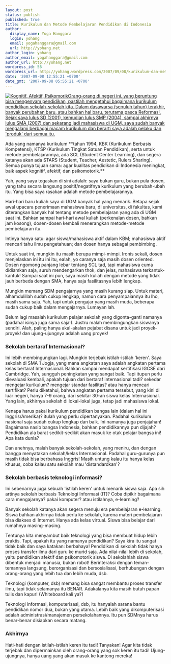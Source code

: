 ```yaml
---
layout: post
status: publish
published: true
title: Kurikulum dan Metode Pembelajaran Pendidikan di Indonesia
author:
  display_name: Yoga Hanggara
  login: yohang
  email: yogahanggara@gmail.com
  url: http://yohang.net
author_login: yohang
author_email: yogahanggara@gmail.com
author_url: http://yohang.net
wordpress_id: 56
wordpress_url: http://yohang.wordpress.com/2007/09/08/kurikulum-dan-metode-pembelajaran-pendidikan-di-indonesia/
date: '2007-09-08 12:55:21 +0700'
date_gmt: '2007-09-08 05:55:21 +0700'
---
```

[![Kognitif, Afektif, Psikomorik](http://yohang.net/wp-content/uploads/100_1898.thumbnail1.jpg)Orang-orang di negeri ini, yang beruntung bisa mengenyam pendidikan, pastilah mengetahui bagaimana kurikulum pendidikan sekolah-sekolah kita. Dalam dasawarsa (sepuluh tahun) terakhir, banyak perubahan baru, atau bahkan hal baru, terutama pasca Reformasi. Sejak saya lulus SD (2001), kemudian lulus SMP (2004), sampai akhirnya lulus SMA (2007) dan sekarang jadi mahasiswa di UGM, saya sudah banyak mengalami berbagai macam kurikulum dan berarti saya adalah pelaku dan 'produk' dari semua itu.](http://yohang.net/wp-content/uploads/100_1898.jpg "Kognitif, Afektif, Psikomorik")

<!--more-->Ada yang namanya kurikulum **tahun 1994, KBK (Kurikulum Berbasis Kompetensi), KTSP (Kurikulum Tingkat Satuan Pendidikan), serta untuk metode pembelajarannya, ada SCL (Student Center Learning), dan segera katanya akan ada STARS (Student, Teacher, Aestetic, Rulers Sharing). Semua punya tujuan sama: agar kualitas pendidikan di Indonesia meningkat, baik aspek kognitif, afektif, dan psikomotorik.**

Yah, yang saya tegaskan di sini adalah: saya bukan guru, bukan pula dosen, yang tahu secara langsung positif/negatifnya kurikulum yang berubah-ubah itu. Yang bisa saya rasakan adalah metode pembelajarannya.

Hari-hari baru kuliah saya di UGM banyak hal yang menarik. Betapa sejak awal upacara penerimaan mahasiswa baru, di universitas, di fakultas, kami diterangkan banyak hal tentang metode pembelajaran yang ada di UGM saat ini. Bahkan sampai hari-hari awal kuliah (perkenalan dosen, bahkan jam kosong), dosen-dosen kembali menerangkan metode-metode pembelajaran itu.

Intinya hanya satu: agar siswa/mahasiswa aktif dalam KBM; mahasiswa aktif mencari tahu ilmu pengetahuan; dan dosen hanya sebagai pembimbing.

Untuk saat ini, mungkin itu masih berupa mimpi-mimpi. Ironis sekali, dosen menjelaskan ini itu ini itu, ealah, yo caranya saja masih dosen oriented. Dosen ngomong panjang lebar tentang SCL tad, tapi mahasiswa cuma didiamkan saja, suruh mendengarkan thok, dan jelas, mahasiswa terkantuk-kantuk! Sampai saat ini pun, saya masih kuliah dengan metode yang tidak jauh berbeda dengan SMA, hanya saja fasilitasnya lebih lengkap.

Mungkin memang SDM pengajarnya yang masih kurang siap. Untuk materi, alhamdulillah sudah cukup lengkap, namun cara penyampaiannya itu lho, masih sama saja. Yah, tapi untuk pengajar yang masih muda, beberapa sudah cukup baik dalam mengajarnya. Lumayan lah.

Belum lagi masalah kurikulum pelajar sekolah yang digonta-ganti namanya (padahal isinya juga sama saja!). Justru malah membingungkan siswanya sendiri. Alah, paling hanya akal-akalan pejabat disana untuk jadi proyek-proyek! dan ujung-ujungnya adalah uang proyek!

### Sekolah bertaraf Internasional?  
Ini lebih membingungkan lagi. Mungkin terjebak istilah-istilah 'keren'. Saya sekolah di SMA 1 Jogja, yang mana angkatan saya adalah angkatan pertama kelas bertaraf Internasional. Bahkan sampai mendapat sertifikasi IGCSE dari Cambridge. Yah, sungguh peningkatan yang sangat baik. Tapi itupun perlu dievaluasi kembali, apakah tujuan dari bertaraf internasional tadi? sekedar mengejar kurikulum? mengejar standar fasilitas? atau hanya mencari sertifikat? Perlu diketahui, bahwa angkatan pertama tersebut, yang kini di luar negeri, hanya 7-9 orang, dari sekitar 30-an siswa kelas Internasional. Yang lain, akhirnya sekolah di lokal-lokal juga, tetap jadi mahasiswa lokal.

Kenapa harus pakai kurikulum pendidikan bangsa lain (dalam hal ini Inggris/Amerika)? itulah yang perlu dipertanyakan. Padahal kurikulum nasional saja sudah cukup lengkap dan baik. Ini namanya juga penjajahan! Bagaimana nasib bangsa Indonesia, bahkan pendidikannya pun dijajah? Pendidikan ala barat sedikit-sedikit akan masuk ke otak pelajar bangsa ini! Apa kata dunia?

Dan anehnya, malah banyak sekolah-sekolah, yang meniru, dan dengan bangga menyatakan sekolah/kelas Internasional. Padahal guru-gurunya pun masih tidak bisa berbahasa Inggris! Masih untung kalau itu hanya kelas khusus, coba kalau satu sekolah mau 'distandardkan'?

### Sekolah berbasis teknologi informasi?  
Ini sebenarnya juga sebuah 'istilah keren' untuk menarik siswa saja. Apa sih artinya sekolah berbasis Teknologi Informasi (IT)? Coba dipikir bagaimana cara mengajarnya? pakai komputer? atau istilahnya, e-learning?

Banyak sekolah katanya akan segera menuju era pembelajaran e-learning. Siswa bahkan akhirnya tidak perlu ke sekolah, karena materi pembelajaran bisa diakses di Internet. Hanya ada kelas virtual. Siswa bisa belajar dari rumahnya masing-masing.

Tentunya kita menyambut baik teknologi yang bisa membuat hidup lebih praktis. Tapi, apakah itu yang namanya pendidikan? Saya kira itu sangat tidak baik dan saya katakan: berbahaya! Pendidikan di sekolah tidak hanya proses transfer ilmu dari guru ke murid saja. Ada nilai-nilai lebih di sekolah, yaitu pendidikan afektif dan psikomotorik siswa. Di sekolahlah siswa dibentuk menjadi manusia, bukan robot! Berinteraksi dengan teman-temannya langsung, berorganisasi dan bersosialisasi, berhubungan dengan orang-orang yang lebih tua dan lebih muda, dsb.

Teknologi (komputer, dsb) memang bisa sangat membantu proses transfer ilmu, tapi tidak selamanya itu BENAR. Adakalanya kita masih butuh papan tulis dan kapur! (Whiteboard kali ya?)

Teknologi informasi, komputerisasi, dsb, itu hanyalah sarana bantu pendidikan nomor dua, bukan yang utama. Lebih baik yang dikomputerisasi adalah administrasi/manajemen persekolahannya. Itu pun SDMnya harus benar-benar disiapkan secara matang.

### Akhirnya  
Hati-hati dengan istilah-istilah keren itu tadi! Tanyakan! Agar kita tidak terjebak dan dipermainkan oleh orang-orang yang sok keren itu tadi! Ujung-ujungnya, hanya uang yang akan masuk ke kantong mereka!

